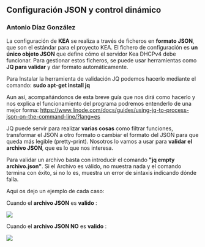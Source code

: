 ## Configuración JSON y control dinámico
### Antonio Díaz González


La configuración de **KEA** se realiza a través de ficheros en **formato JSON**, que son el estándar para el proyecto KEA. El fichero de configuración es **un único objeto JSON** que define cómo el servidor Kea DHCPv4 debe funcionar. Para gestionar estos ficheros, se puede usar herramientas como **JQ para validar** y dar formato automáticamente.

Para Instalar la herramienta de validación JQ podemos hacerlo mediante el comando:​ **sudo apt-get install jq**

Aun así, acompañándonos de esta breve guía que nos dirá como hacerlo y nos explica el funcionamiento del programa podremos entenderlo de una mejor forma: https://www.linode.com/docs/guides/using-jq-to-process-json-on-the-command-line/?lang=es​

JQ puede servir para realizar **varias cosas** como filtrar funciones,  transformar el JSON a otro formato o cambiar el formato del JSON para que queda más legible (pretty-print). Nosotros lo vamos a usar para **validar el archivo JSON**, que es lo que nos interesa.​

Para validar un archivo basta con introducir el comando **"jq empty archivo.json"**. Si el Archivo es válido, no muestra nada y el comando termina con éxito, si no lo es, muestra un error de sintaxis indicando dónde falla.​

​Aqui os dejo un ejemplo de cada caso:

Cuando el **archivo JSON** es **valido** :

![](KEA/img/Bien.png)

Cuando el **archivo JSON NO** es **valido** :

![](KEA/img/Mal.png)


